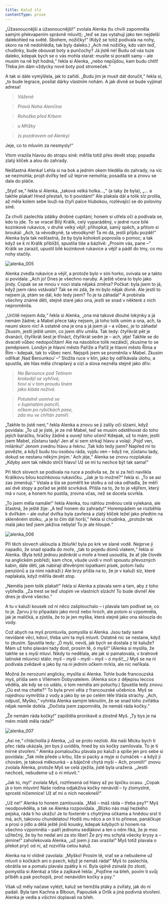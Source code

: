 ```yaml
---
title: Kaluž slz
contentType: prose
---
```


<section>

„Úžasnoucnější a úžasnoucnější!“ zvolala Alenka (tu chvíli zapomněla samým překvapením správně mluvit); „teď se zas vytahuji jako ten nejdelší dalekohled na světě. Sbohem, nožičky!“ (Když se totiž podívala na nohy, skoro na ně nedohlédla, tak byly daleko.) „Ach mé nožičky, kdo vám teď, chudinky, bude obouvat boty a punčochy? Já jistě ne! Budu od vás tuze daleko, kdepak bych se o vás mohla starat: musíte si poradit samy – ale musím na ně být hodná,“ řekla si Alenka, „nebo nepůjdou, kam budu chtít! Třeba jim dám vždycky nové boty pod stromeček.“

</section>

<section>

A tak si dále vymýšlela, jak to zařídí. „Budu jim je musit dát doručit,“ řekla si, „to bude legrace, posílat dárky vlastním nohám. A jak divně se bude vyjímat adresa!

> _Vážená_

> _Pravá Noha Alenčina_

> _Rohožka před Krbem_

> _u Mřížky_

> _(s pozdravem od Alenky)_

Jeje, co to mluvím za nesmysly!“

Vtom vrazila hlavou do stropu síně: měřila totiž přes devět stop; popadla zlatý klíček a alou do zahrady.

Nešťastná Alenka! Lehla si na bok a jedním okem hleděla do zahrady, na víc se nezmohla; projít dvířky teď už teprve nemohla; posadila se a znovu se dala do pláče.

„Styď se,“ řekla si Alenka, „taková velká holka…,“ (a taky že byla), „… a takhle plakat! Hned přestaň, to ti povídám!“ Ale plakala dál a tolik slz prolila, až měla kolem sebe louži na čtyři palce hlubokou, rozlévající se do poloviny síně.

Za chvíli zaslechla zdálky drobné cupitání; honem si utřela oči a podívala se, kdo to jde. To se vracel Bílý Králík, celý vyparáděný, v jedné ruce bílé kozinkové rukavice, v druhé velký vějíř; přihopkal, samý spěch, a přitom si broukal: „Ach, ta vévodkyně, ta vévodkyně! Ta mi dá, jestli přijdu pozdě!“ Alenka byla tak nešťastná, že by byla kohokoli poprosila o pomoc; a tak když se k ní Králík přiblížil, spustila tiše a bázlivě: „Prosím vás, pane –“ Králík se zarazil, upustil bílé kozinkové rukavice a vějíř a pádil do tmy, co mu nohy stačily.

</section>



<section>

![alenka_005](./resources/alenka_005.jpg)

</section>



<section>

Alenka zvedla rukavice a vějíř, a protože bylo v síni horko, ovívala se a takto si povídala: „Ach jo! Dnes je všechno naruby. A ještě včera to bylo jako jindy. Copak se se mnou v noci stala nějaká změna? Počkat: byla jsem to já, když jsem ráno vstávala? Tak se mi zdá, že mi bylo nějak divně. Ale jestli to nejsem já, ptám se dál, kdo tedy jsem? To je ta záhada!“ A probírala všechny známé děti, stejně staré jako ona, jestli se snad v některé z nich neproměnila.

„Určitě nejsem Ada,“ řekla si Alenka, „ona má takové dlouhé lokýnky a já nemám žádné; a Mabel přece taky nejsem, já toho tolik umím a ona, ach, ta neumí skoro nic! A ostatně ona je ona a já jsem já – a vůbec, je to záhada! Zkusím, jestli ještě umím, co jsem dřív uměla. Tak tedy: čtyřikrát pět je dvanáct, čtyřikrát šest je třináct, čtyřikrát sedm je – ach, jéje! Takhle se do dvaceti vůbec nedopočítám! Ale na násobilce tolik nezáleží, zkusíme to se zeměpisem. Londýn je hlavní město Paříže a Paříž je hlavní město Říma a Řím – kdepak, tak to vůbec není. Nejspíš jsem se proměnila v Mabel. Zkusím odříkat ‚Nad Berounkou‘ –“ Složila ruce v klín, jako by odříkávala úlohu, a spustila, ale hlas měla chraplavý a cizí a slova nezněla stejně jako dřív:

> _Na Berounce pod Tetínem  
> krokodýl se vyhřívá,  
> hoví si v tom proudu líném  
> jako kláda neživá._

> _Potutelně usmívá se  
> v šupinatém pancíři,  
> očkem po rybičkách pase,  
> zda mu ve chřtán zamíří._

„Takhle to jistě není,“ řekla Alenka a znovu se jí zalily oči slzami, když povídala: „To už je jisté, je ze mě Mabel, teď se musím odstěhovat do toho jejich baráčku, hračky žádné a ouvej! toho učení! Kdepak, už to mám; jestli jsem Mabel, zůstanu tady! Jen ať si sem strkají hlavu a volají: ‚Pojď ven, milánku!‘ Jenom zvednu hlavu a řeknu: ‚Tak kdo tedy jsem? Napřed mi to povězte, a když budu tou osobou ráda, vyjdu ven – když ne, zůstanu tady, dokud se nestanu někým jiným.‘ Ach jéje,“ Alenka se znovu rozplakala: „Kdyby sem tak někdo strčil hlavu! Už se mi tu nechce být tak sama!“

Při těch slovech se podívala na ruce a podivila se, že si za řeči navlíkla Králíkovu bílou kozinkovou rukavičku. „Jak je to možné?“ řekla si. „To se asi zas zmenšuji.“ Vstala a šla se poměřit ke stolku a od oka odhadla, že měří asi dvě stopy a pořád se ještě scvrkává. Přišla na to, že to je vějířem, který má v ruce, a honem ho pustila, zrovna včas, než se docela scvrkla.

„To jsem měla namále!“ řekla Alenka, tou náhlou změnou celá vylekaná, ale šťastná, že ještě žije: „A teď honem do zahrady!“ Horempádem se rozběhla k dvířkám – ale ouha! dvířka byla zavřená a zlatý klíček ležel jako předtím na skleněném stolku, „a je to čím dál horší,“ řekla si chudinka, „protože tak malá jako teď jsem jakživa nebyla! To je ale hloupé.“

</section>



<section>

![alenka_006](./resources/alenka_006.jpg)

</section>



<section>

Při těch slovech uklouzla a žbluňk! byla po krk ve slané vodě. Nejprve ji napadlo, že snad spadla do moře, „tak to pojedu domů vlakem,“ řekla si Alenka. (Byla totiž jednou jedinkrát u moře a hned usoudila, že ať jde člověk na anglickém pobřeží, kam chce, všude uvidí v moři spoustu převozných kabin, dále děti, jak nabírají dřevěnými lopatkami písek, potom řadu penziónů a za nimi nádraží.) Ale brzy přišla na to, že je v kaluži slz, které naplakala, když měřila devět stop.

„Neměla jsem tolik plakat!“ řekla si Alenka a plavala sem a tam, aby z toho vybředla. „Za trest se teď utopím ve vlastních slzách! To bude divné! Ale dnes je divné všecko.“

A tu v kaluži kousek od ní něco zašplouchalo – i plavala tam podívat se, co to je. Zprvu jí to připadalo jako mrož nebo hroch, ale potom si vzpomněla, jak je maličká, a zjistila, že to je jen myška, která stejně jako ona sklouzla do vody.

Což abych na myš promluvila, pomyslila si Alenka. Jsou tady samé nevídané věci, kdoví, třeba umí ta myš mluvit. Ostatně nic se nestane, když to zkusím. Spustila tedy: „Ó myši, nevíš, jak bych se dostala z té kaluže? Mám už toho plavání tady dost, prosím tě, ó myši!“ (Alenka si myslila, že takhle se s myší mluví. Nikdy to nedělala, ale jak si pamatovala, v bratrově latinské mluvnici stálo: _myš – myši – myši – myš – ó myši!__)_ Myš se na ni podívala zvědavě a jako by na ni jedním očkem mrkla, ale nic neříkala.

Možná že nerozumí anglicky, myslila si Alenka. Tohle bude francouzská myš, přišla sem s Vilémem Dobyvatelem. (Alenka sice z dějepisu leccos věděla, ale kdy se co událo, o tom neměla ani potuchy.) Spustila tedy znovu: „Où est ma chatte?“ To byla první věta z francouzské učebnice. Myš se najednou vymrštila z vody a jako by se po celém těle třásla strachy. „Ach, odpusť, Myško,“ vyhrkla Alenka samým leknutím, že se snad toho zvířátka nějak nemile dotkla. „Dočista jsem zapomněla, že nemáš ráda kočky.“

„Že nemám ráda kočky!“ zapištěla pronikavě a zlostně Myš. „Ty bys je na mém místě měla ráda?“

</section>



<section>

![alenka_007](./resources/alenka_007.jpg)

</section>



<section>

„Asi ne,“ chlácholila ji Alenka, „už se proto nezlob. Ale naši Micku bych ti přec ráda ukázala, jen bys ji uviděla, hned by sis kočky zamilovala. To je ti mírné stvoření.“ Alenka pomaloučku plavala po kaluži a spíše jen pro sebe si povídala: „Tak mile přede u krbu, líže si packy a myje si čumáček – a když ji chovám, je taková měkounká – a báječně chytá myši – Ach, promiň!“ znovu zvolala Alenka, protože Myš se celá zježila, jistě byla uražená. „Jestli nechceš, nebudeme už o ní mluvit.“

„Jak to, my!“ zvolala Myš, roztřesená od hlavy až po špičku ocasu. „Copak já o tom mluvím! Naše rodina odjakživa kočky nenávidí – ty zlomyslné, sprosté ničemnice! Už ať mi o nich necekneš!“

„Už ne!“ Alenka to honem zamlouvala. „Máš – máš ráda – třeba psy?“ Myš neodpověděla, a tak se Alenka rozpovídala. „Blízko nás mají hezkého pejska, ráda ti ho ukážu! Je to foxteriér s chytrýma očkama a hnědou srst ti má, ach, takovou chundelatou! Hodíš mu něco a on ti to přinese, panáčkuje a prosí o jídlo a dělá ještě jinší kousky, kdepak kdybych si honem na všechno vzpomněla – patří jednomu sedlákovi a ten o něm říká, že je moc užitečný, že by ho nedal ani za sto liber! Že prý mu schytá všecky krysy a – jémine!“ zahořekovala Alenka, „už jsem ji zas urazila!“ Myš totiž plavala o překot pryč od ní, až rozvířila celou kaluž.

Alenka na ni vlídně zavolala: „Myško! Prosím tě, vrať se a nebudeme už mluvit o kočkách ani o psech, když je nemáš ráda!“ Myš to zaslechla, obrátila se a pomalu plavala zpátky k ní. Byla úplně zsinalá (to zlostí, pomyslila si Alenka) a tiše a zajíkavě řekla: „Pojďme na břeh, povím ti svůj příběh a pak pochopíš, proč nenávidím kočky a psy.“

Však už měly načase vylézt, kaluž se hemžila ptáky a zvířaty, jak do ní padali. Byla tam Kachna a Blboun, Papoušek a Orlík a jiná podivná stvoření. Alenka je vedla a všichni doplavali na břeh.

</section>